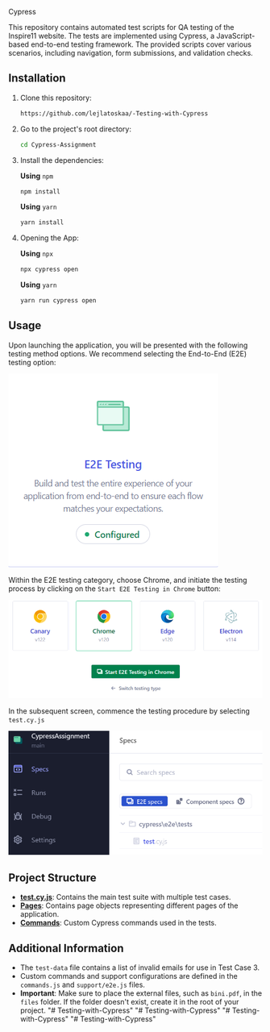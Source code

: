 Cypress


This repository contains automated test scripts for QA testing of the Inspire11 website. The tests are implemented using Cypress, a JavaScript-based end-to-end testing framework. The provided scripts cover various scenarios, including navigation, form submissions, and validation checks.

## Installation

1. Clone this repository:

    ```sh
    https://github.com/lejlatoskaa/-Testing-with-Cypress
    ```

2. Go to the project's root directory:

    ```sh
    cd Cypress-Assignment
    ```

3. Install the dependencies:
   
    **Using** `npm`
    ```sh
    npm install
    ```
    **Using** `yarn`
     ```sh
    yarn install
    ```

5. Opening the App:

    **Using** `npx`
    ```sh
    npx cypress open
    ```
    **Using** `yarn`
    ```sh
    yarn run cypress open
    ```
## Usage

Upon launching the application, you will be presented with the following testing method options. We recommend selecting the End-to-End (E2E) testing option:

![Alt Text](images/Screenshot%202024-01-22%20134346.png)


Within the E2E testing category, choose Chrome, and initiate the testing process by clicking on the `Start E2E Testing in Chrome` button:

![Alt Text](images/Screenshot%202024-01-22%20134855.png)

In the subsequent screen, commence the testing procedure by selecting 
`test.cy.js`

![Alt Text](images/Screenshot%202024-01-22%20141911.png)


## Project Structure


* **[test.cy.js](cypress/e2e//tests//test.cy.js)**: Contains the main test suite with multiple test cases.
* **[Pages](cypress/pages/)**: Contains page objects representing different pages of the application.
* **[Commands](cypress/support/commands.js)**: Custom Cypress commands used in the tests.

## Additional Information
* The `test-data` file contains a list of invalid emails for use in Test Case 3.
* Custom commands and support configurations are defined in the `commands.js` and `support/e2e.js` files.
* **Important**: Make sure to place the external files, such as `bini.pdf`, in the `files` folder. If the folder doesn't exist, create it in the root of your project.
"# Testing-with-Cypress" 
"# Testing-with-Cypress" 
"# Testing-with-Cypress" 
"# Testing-with-Cypress" 
